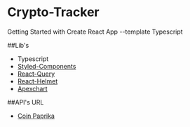 # Crypto-Tracker

Getting Started with Create React App --template Typescript

##Lib's
- Typescript
- [Styled-Components](https://styled-components.com/) 
- [React-Query](https://react-query.tanstack.com/)
- [React-Helmet](https://www.npmjs.com/package/react-helmet)
- [Apexchart](https://apexcharts.com/)

##API's URL
- [Coin Paprika](https://api.coinpaprika.com/)